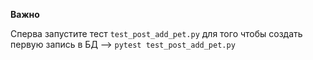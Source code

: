 **Важно**

Сперва запустите тест ```test_post_add_pet.py``` для того чтобы создать первую запись в БД --> ```pytest test_post_add_pet.py```

